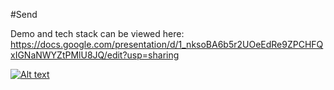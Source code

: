 #Send

Demo and tech stack can be viewed here:
https://docs.google.com/presentation/d/1_nksoBA6b5r2UOeEdRe9ZPCHFQxIGNaNWYZtPMlU8JQ/edit?usp=sharing

[![Alt text](https://img.youtube.com/vi/jGgNvfwuwuE/0.jpg)](https://www.youtube.com/watch?v=jGgNvfwuwuE)
